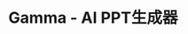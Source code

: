 ---
title: "Gamma - AI PPT生成器"
description: "使用AI技术快速生成专业演示文稿，需要科学上网，付费使用"
tags: ["AI工具", "PPT", "演示", "付费工具"]
url: "https://gamma.app"
---